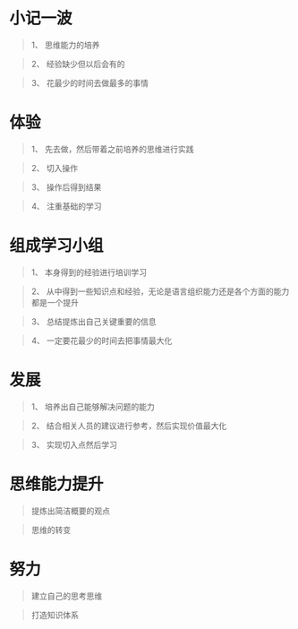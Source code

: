 # 小记一波

> 1、 思维能力的培养

> 2、 经验缺少但以后会有的

> 3、 花最少的时间去做最多的事情

# 体验

> 1、 先去做，然后带着之前培养的思维进行实践

> 2、 切入操作

> 3、 操作后得到结果

> 4、 注重基础的学习

# 组成学习小组

> 1、 本身得到的经验进行培训学习

> 2、 从中得到一些知识点和经验，无论是语言组织能力还是各个方面的能力都是一个提升

> 3、 总结提炼出自己关键重要的信息

> 4、 一定要花最少的时间去把事情最大化

# 发展

> 1、 培养出自己能够解决问题的能力

> 2、 结合相关人员的建议进行参考，然后实现价值最大化

> 3、 实现切入点然后学习

# 思维能力提升

> 提炼出简洁概要的观点

> 思维的转变

# 努力

> 建立自己的思考思维

> 打造知识体系
